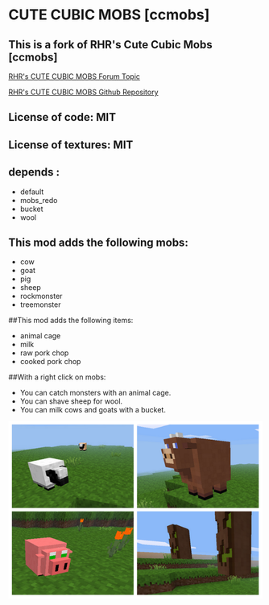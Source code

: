 
# CUTE CUBIC MOBS [ccmobs]

## This is a fork of RHR's Cute Cubic Mobs [ccmobs]

[RHR's CUTE CUBIC MOBS Forum Topic](https://forum.minetest.net/viewtopic.php?t=9472)

[RHR's CUTE CUBIC MOBS Github Repository](https://github.com/RHRhino/mt_mods/tree/master/ccmobs)

## License of code: MIT
## License of textures: MIT

## depends :
* default
* mobs_redo
* bucket
* wool

## This mod adds the following mobs:
* cow
* goat
* pig
* sheep
* rockmonster
* treemonster

##This mod adds the following items:
* animal cage
* milk
* raw pork chop
* cooked pork chop

##With a right click on mobs:
* You can catch monsters with an animal cage.
* You can shave sheep for wool.
* You can milk cows and goats with a bucket.

![Preview](https://raw.githubusercontent.com/Napiophelios/ccmobs/master/screenshot.png)

